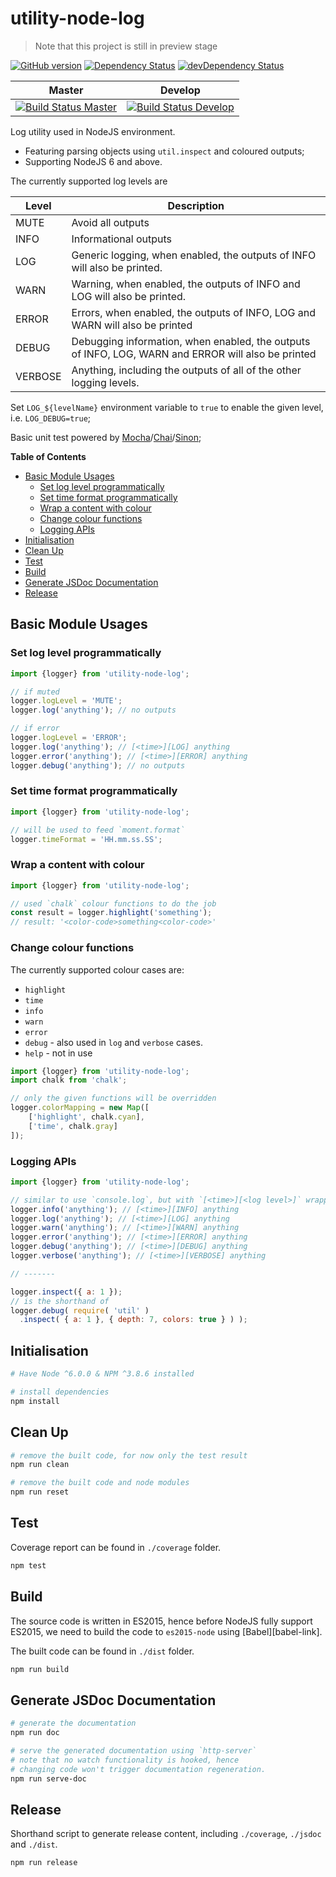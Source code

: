 # utility-node-log

> Note that this project is still in preview stage

[![GitHub version](https://badge.fury.io/gh/unknownmoon%2Futility-node-log.svg)](https://badge.fury.io/gh/unknownmoon%2Futility-node-log)
[![Dependency Status](https://david-dm.org/unknownmoon/utility-node-log.svg)](https://david-dm.org/unknownmoon/utility-node-log)
[![devDependency Status](https://david-dm.org/unknownmoon/utility-node-log/dev-status.svg)](https://david-dm.org/unknownmoon/utility-node-log#info=devDependencies)

| Master | Develop |
| ------ | ------- |
| [![Build Status Master](https://travis-ci.org/unknownmoon/utility-node-log.svg?branch=master)](https://travis-ci.org/unknownmoon/utility-node-log) | [![Build Status Develop](https://travis-ci.org/unknownmoon/utility-node-log.svg?branch=develop)](https://travis-ci.org/unknownmoon/utility-node-log) |

Log utility used in NodeJS environment.

- Featuring parsing objects using `util.inspect` and coloured outputs;
- Supporting NodeJS 6 and above.

The currently supported log levels are

| Level   | Description |
| ------- | ----------- |
| MUTE    | Avoid all outputs |
| INFO    | Informational outputs |
| LOG     | Generic logging, when enabled, the outputs of INFO will also be printed. |
| WARN    | Warning, when enabled, the outputs of INFO and LOG will also be printed. |
| ERROR   | Errors, when enabled, the outputs of INFO, LOG and WARN will also be printed |
| DEBUG   | Debugging information, when enabled, the outputs of INFO, LOG, WARN and ERROR will also be printed |
| VERBOSE | Anything, including the outputs of all of the other logging levels. |

Set `LOG_${levelName}` environment variable to `true` to enable the given level, i.e. `LOG_DEBUG=true`;

Basic unit test powered by [Mocha][mocha-link]/[Chai][chai-link]/[Sinon][sinon-link];

__Table of Contents__

<!-- MarkdownTOC -->

- [Basic Module Usages](#basic-module-usages)
    - [Set log level programmatically](#set-log-level-programmatically)
    - [Set time format programmatically](#set-time-format-programmatically)
    - [Wrap a content with colour](#wrap-a-content-with-colour)
    - [Change colour functions](#change-colour-functions)
    - [Logging APIs](#logging-apis)
- [Initialisation](#initialisation)
- [Clean Up](#clean-up)
- [Test](#test)
- [Build](#build)
- [Generate JSDoc Documentation](#generate-jsdoc-documentation)
- [Release](#release)

<!-- /MarkdownTOC -->

<a name="basic-module-usages"></a>
## Basic Module Usages

<a name="set-log-level-programmatically"></a>
### Set log level programmatically

```javascript
import {logger} from 'utility-node-log';

// if muted
logger.logLevel = 'MUTE';
logger.log('anything'); // no outputs

// if error
logger.logLevel = 'ERROR';
logger.log('anything'); // [<time>][LOG] anything
logger.error('anything'); // [<time>][ERROR] anything 
logger.debug('anything'); // no outputs
```

<a name="set-time-format-programmatically"></a>
### Set time format programmatically

```javascript
import {logger} from 'utility-node-log';

// will be used to feed `moment.format`
logger.timeFormat = 'HH.mm.ss.SS';
```

<a name="wrap-a-content-with-colour"></a>
### Wrap a content with colour

```javascript
import {logger} from 'utility-node-log';

// used `chalk` colour functions to do the job
const result = logger.highlight('something');
// result: '<color-code>something<color-code>'

```

<a name="change-colour-functions"></a>
### Change colour functions

The currently supported colour cases are:

- `highlight`
- `time`
- `info`
- `warn`
- `error`
- `debug` - also used in `log` and `verbose` cases.
- `help` - not in use

```javascript
import {logger} from 'utility-node-log';
import chalk from 'chalk';

// only the given functions will be overridden
logger.colorMapping = new Map([
    ['highlight', chalk.cyan],
    ['time', chalk.gray]
]);
```

<a name="logging-apis"></a>
### Logging APIs

```javascript
import {logger} from 'utility-node-log';

// similar to use `console.log`, but with `[<time>][<log level>]` wrapper and coloured.
logger.info('anything'); // [<time>][INFO] anything
logger.log('anything'); // [<time>][LOG] anything
logger.warn('anything'); // [<time>][WARN] anything
logger.error('anything'); // [<time>][ERROR] anything
logger.debug('anything'); // [<time>][DEBUG] anything
logger.verbose('anything'); // [<time>][VERBOSE] anything

// -------

logger.inspect({ a: 1 }); 
// is the shorthand of
logger.debug( require( 'util' )
  .inspect( { a: 1 }, { depth: 7, colors: true } ) );

```

<a name="initialisation"></a>
## Initialisation

```bash
# Have Node ^6.0.0 & NPM ^3.8.6 installed

# install dependencies
npm install
```

<a name="clean-up"></a>
## Clean Up

```bash
# remove the built code, for now only the test result 
npm run clean

# remove the built code and node modules
npm run reset
```

<a name="test"></a>
## Test

Coverage report can be found in `./coverage` folder.

```bash
npm test
```

<a name="build"></a>
## Build

The source code is written in ES2015, hence before NodeJS fully support ES2015, we need to build the code to `es2015-node` using [Babel][babel-link].

The built code can be found in `./dist` folder. 

```bash
npm run build
```

<a name="generate-jsdoc-documentation"></a>
## Generate JSDoc Documentation

```bash
# generate the documentation
npm run doc

# serve the generated documentation using `http-server`
# note that no watch functionality is hooked, hence
# changing code won't trigger documentation regeneration.
npm run serve-doc
```

<a name="release"></a>
## Release

Shorthand script to generate release content, including `./coverage`, `./jsdoc` and `./dist`.

```bash
npm run release
```

<!-- links -->
[mocha-link]: http://mochajs.org/
[chai-link]: http://chaijs.com/ 
[sinon-link]: http://sinonjs.org/

